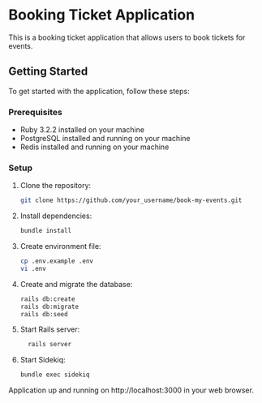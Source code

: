 # Booking Ticket Application

This is a booking ticket application that allows users to book tickets for events.

## Getting Started

To get started with the application, follow these steps:

### Prerequisites

- Ruby 3.2.2 installed on your machine
- PostgreSQL installed and running on your machine
- Redis installed and running on your machine

### Setup

1. Clone the repository:

   ```bash
   git clone https://github.com/your_username/book-my-events.git

2. Install dependencies:
   ```bash
   bundle install

3. Create environment file:
   ```bash
   cp .env.example .env
   vi .env

4. Create and migrate the database:
   ```bash
   rails db:create
   rails db:migrate
   rails db:seed
5. Start Rails server:
   ```bash
	 rails server

6. Start Sidekiq:
	 ```bash
	 bundle exec sidekiq

Application up and running on http://localhost:3000 in your web browser.

